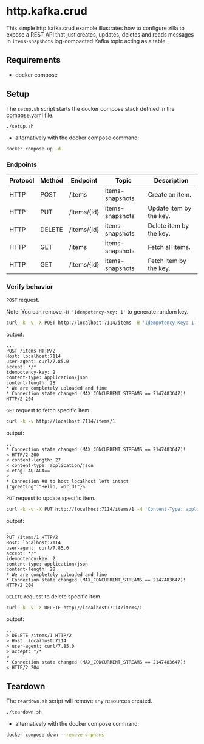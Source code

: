 # http.kafka.crud

This simple http.kafka.crud example illustrates how to configure zilla to expose a REST API that just creates, updates,
deletes and reads messages in `items-snapshots` log-compacted Kafka topic acting as a table.

## Requirements

- docker compose

## Setup

The `setup.sh` script starts the docker compose stack defined in the [compose.yaml](compose.yaml) file.

```bash
./setup.sh
```

- alternatively with the docker compose command:

```bash
docker compose up -d
```

### Endpoints

| Protocol | Method | Endpoint    | Topic           | Description             |
| -------- | ------ | ----------- | --------------- | ----------------------- |
| HTTP     | POST   | /items      | items-snapshots | Create an item.         |
| HTTP     | PUT    | /items/{id} | items-snapshots | Update item by the key. |
| HTTP     | DELETE | /items/{id} | items-snapshots | Delete item by the key. |
| HTTP     | GET    | /items      | items-snapshots | Fetch all items.        |
| HTTP     | GET    | /items/{id} | items-snapshots | Fetch item by the key.  |

### Verify behavior

`POST` request.

Note: You can remove `-H 'Idempotency-Key: 1'` to generate random key.

```bash
curl -k -v -X POST http://localhost:7114/items -H 'Idempotency-Key: 1'  -H 'Content-Type: application/json' -d '{"greeting":"Hello, world1"}'
```

output:

```text
...
POST /items HTTP/2
Host: localhost:7114
user-agent: curl/7.85.0
accept: */*
idempotency-key: 2
content-type: application/json
content-length: 28
* We are completely uploaded and fine
* Connection state changed (MAX_CONCURRENT_STREAMS == 2147483647)!
HTTP/2 204
```

`GET` request to fetch specific item.

```bash
curl -k -v http://localhost:7114/items/1
```

output:

```text
...
* Connection state changed (MAX_CONCURRENT_STREAMS == 2147483647)!
< HTTP/2 200
< content-length: 27
< content-type: application/json
< etag: AQIACA==
<
* Connection #0 to host localhost left intact
{"greeting":"Hello, world1"}%
```

`PUT` request to update specific item.

```bash
curl -k -v -X PUT http://localhost:7114/items/1 -H 'Content-Type: application/json' -d '{"greeting":"Hello, world2"}'
```

output:

```text
...
PUT /items/1 HTTP/2
Host: localhost:7114
user-agent: curl/7.85.0
accept: */*
idempotency-key: 2
content-type: application/json
content-length: 28
* We are completely uploaded and fine
* Connection state changed (MAX_CONCURRENT_STREAMS == 2147483647)!
HTTP/2 204
```

`DELETE` request to delete specific item.

```bash
curl -k -v -X DELETE http://localhost:7114/items/1
```

output:

```text
...
> DELETE /items/1 HTTP/2
> Host: localhost:7114
> user-agent: curl/7.85.0
> accept: */*
>
* Connection state changed (MAX_CONCURRENT_STREAMS == 2147483647)!
< HTTP/2 204
```

## Teardown

The `teardown.sh` script will remove any resources created.

```bash
./teardown.sh
```

- alternatively with the docker compose command:

```bash
docker compose down --remove-orphans
```
